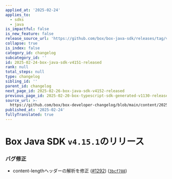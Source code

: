 ```yaml
---
applied_at: '2025-02-24'
applies_to:
  - sdks
  - java
is_impactful: false
is_new_feature: false
release_source_url: 'https://github.com/box/box-java-sdk/releases/tag/v4.15.1'
collapse: true
is_index: false
category_id: changelog
subcategory_id: ''
id: 2025-02-24-box-java-sdk-v4151-released
rank: null
total_steps: null
type: changelog
sibling_id: ''
parent_id: changelog
next_page_id: 2025-02-26-box-java-sdk-v4152-released
previous_page_id: 2025-02-20-box-typescript-sdk-generated-v1130-released
source_url: >-
  https://github.com/box/box-developer-changelog/blob/main/content/2025/02-24-box-java-sdk-v4151-released.md
published_at: '2025-02-24'
fullyTranslated: true
---
```

# Box Java SDK `v4.15.1`のリリース

### バグ修正

* content-lengthヘッダーの解析を修正 ([#1292][1]) ([`3bcf788`][2])

[1]: https://github.com/box/box-java-sdk/issues/1292

[2]: https://github.com/box/box-java-sdk/commit/3bcf788dd9849305aa2cc85b8e5f88b35803ecb2
